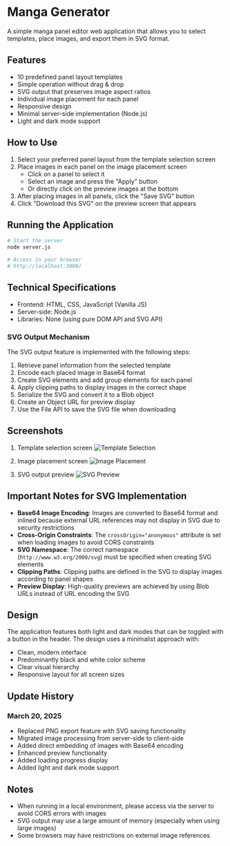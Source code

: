 # Manga Generator

A simple manga panel editor web application that allows you to select templates, place images, and export them in SVG format.

## Features

- 10 predefined panel layout templates
- Simple operation without drag & drop
- SVG output that preserves image aspect ratios
- Individual image placement for each panel
- Responsive design
- Minimal server-side implementation (Node.js)
- Light and dark mode support

## How to Use

1. Select your preferred panel layout from the template selection screen
2. Place images in each panel on the image placement screen
   - Click on a panel to select it
   - Select an image and press the "Apply" button
   - Or directly click on the preview images at the bottom
3. After placing images in all panels, click the "Save SVG" button
4. Click "Download this SVG" on the preview screen that appears

## Running the Application

```bash
# Start the server
node server.js

# Access in your browser
# http://localhost:3000/
```

## Technical Specifications

- Frontend: HTML, CSS, JavaScript (Vanilla JS)
- Server-side: Node.js
- Libraries: None (using pure DOM API and SVG API)

### SVG Output Mechanism

The SVG output feature is implemented with the following steps:

1. Retrieve panel information from the selected template
2. Encode each placed image in Base64 format
3. Create SVG elements and add group elements for each panel
4. Apply clipping paths to display images in the correct shape
5. Serialize the SVG and convert it to a Blob object
6. Create an Object URL for preview display
7. Use the File API to save the SVG file when downloading

## Screenshots

1. Template selection screen
   ![Template Selection](screenshots/template_selection.png)

2. Image placement screen
   ![Image Placement](screenshots/image_placement.png)

3. SVG output preview
   ![SVG Preview](screenshots/svg_preview.png)

## Important Notes for SVG Implementation

- **Base64 Image Encoding**: Images are converted to Base64 format and inlined because external URL references may not display in SVG due to security restrictions
- **Cross-Origin Constraints**: The `crossOrigin="anonymous"` attribute is set when loading images to avoid CORS constraints
- **SVG Namespace**: The correct namespace (`http://www.w3.org/2000/svg`) must be specified when creating SVG elements
- **Clipping Paths**: Clipping paths are defined in the SVG to display images according to panel shapes
- **Preview Display**: High-quality previews are achieved by using Blob URLs instead of URL encoding the SVG

## Design

The application features both light and dark modes that can be toggled with a button in the header. The design uses a minimalist approach with:

- Clean, modern interface
- Predominantly black and white color scheme
- Clear visual hierarchy
- Responsive layout for all screen sizes

## Update History

### March 20, 2025
- Replaced PNG export feature with SVG saving functionality
- Migrated image processing from server-side to client-side
- Added direct embedding of images with Base64 encoding
- Enhanced preview functionality
- Added loading progress display
- Added light and dark mode support

## Notes

- When running in a local environment, please access via the server to avoid CORS errors with images
- SVG output may use a large amount of memory (especially when using large images)
- Some browsers may have restrictions on external image references 